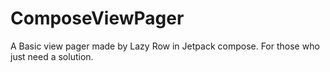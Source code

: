 # ComposeViewPager
A Basic view pager made by Lazy Row in Jetpack compose. For those who just need a solution.
